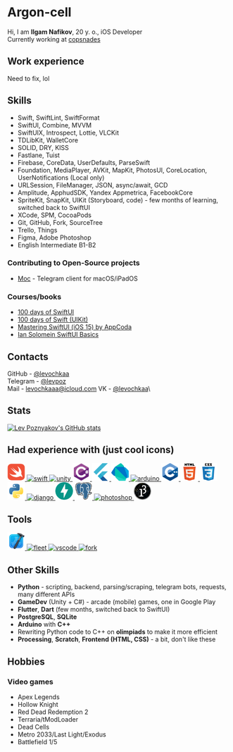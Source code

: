# Argon-cell
Hi, I am **Ilgam Nafikov**, 20 y. o., iOS Developer\
Currently working at [copsnades](https://testflight.apple.com/join/usU0RBln)

## Work experience
Need to fix, lol

## Skills
- Swift, SwiftLint, SwiftFormat
- SwiftUI, Combine, MVVM
- SwiftUIX, Introspect, Lottie, VLCKit
- TDLibKit, WalletCore
- SOLID, DRY, KISS
- Fastlane, Tuist
- Firebase, CoreData, UserDefaults, ParseSwift
- Foundation, MediaPlayer, AVKit, MapKit, PhotosUI, CoreLocation, UserNotifications (Local only)
- URLSession, FileManager, JSON, async/await, GCD
- Amplitude, ApphudSDK, Yandex Appmetrica, FacebookCore
- SpriteKit, SnapKit, UIKit (Storyboard, code) - few months of learning, switched back to SwiftUI
- XCode, SPM, CocoaPods
- Git, GitHub, Fork, SourceTree
- Trello, Things
- Figma, Adobe Photoshop
- English Intermediate B1-B2

### Contributing to Open-Source projects
- [Moc](https://github.com/mock-foundation/moc) - Telegram client for macOS/iPadOS

### Courses/books
- [100 days of SwiftUI](https://www.hackingwithswift.com/100/swiftui)
- [100 days of Swift (UIKit)](https://www.hackingwithswift.com/100)
- [Mastering SwiftUI (iOS 15) by AppCoda](https://www.appcoda.com/swiftui/)
- [Ian Solomein SwiftUI Basics](https://www.youtube.com/playlist?list=PLUb9K99oQb2t7TIFVQbht6KxWvJApvRu4)

## Contacts
GitHub - [@levochkaa](https://github.com/levochkaa/)\
Telegram - [@levpoz](https://levpoz.t.me/)\
Mail - [levochkaaa@icloud.com](mailto:\levochkaaa@icloud.com)
VK - [@levochkaa](https://github.com/levochkaa/)\

## Stats
[![Lev Poznyakov's GitHub stats](https://github-readme-stats-sigma-five.vercel.app/api?username=levochkaa&show_icons=true&theme=dark)](https://github.com/anuraghazra/github-readme-stats)

## Had experience with (just cool icons)
<p align="left"> 
  <a href="https://developer.apple.com/swift/" target="_blank"> 
    <img src="https://raw.githubusercontent.com/devicons/devicon/master/icons/swift/swift-original.svg" alt="swift" width="40" height="40"/> 
  </a>
  <a href="https://developer.apple.com/xcode/swiftui/" target="_blank"> 
    <img src="https://developer.apple.com/assets/elements/icons/swiftui/swiftui-96x96_2x.png" alt="swift" width="40" height="40"/> 
  </a>
  <a href="https://unity.com/" target="_blank" rel="noreferrer"> 
    <img src="https://www.vectorlogo.zone/logos/unity3d/unity3d-icon.svg" alt="unity" width="40" height="40"/> 
  </a>
  <a href="https://www.w3schools.com/cs/" target="_blank"> 
    <img src="https://raw.githubusercontent.com/devicons/devicon/master/icons/csharp/csharp-original.svg" alt="c#" width="40" height="40"/> 
  </a> 
  <a href="https://flutter.dev" target="_blank" rel="noreferrer"> 
    <img src="https://github.com/devicons/devicon/blob/master/icons/flutter/flutter-original.svg" alt="flutter" width="40" height="40"/> 
  </a>
  <a href="https://dart.dev" target="_blank" rel="noreferrer"> 
    <img src="https://github.com/devicons/devicon/blob/master/icons/dart/dart-original.svg" alt="dart" width="40" height="40"/> 
  </a>
  <a href="https://www.arduino.cc/" target="_blank" rel="noreferrer"> 
    <img src="https://cdn.worldvectorlogo.com/logos/arduino-1.svg" alt="arduino" width="40" height="40"/> 
  </a>
  <a href="https://www.w3schools.com/cpp/" target="_blank" rel="noreferrer"> 
    <img src="https://raw.githubusercontent.com/devicons/devicon/master/icons/cplusplus/cplusplus-original.svg" alt="c++" width="40" height="40"/> 
  </a>
  <a href="https://www.w3.org/html/" target="_blank" rel="noreferrer"> 
    <img src="https://raw.githubusercontent.com/devicons/devicon/master/icons/html5/html5-original-wordmark.svg" alt="html5" width="40" height="40"/> 
  </a>
  <a href="https://www.w3schools.com/css/" target="_blank" rel="noreferrer"> 
    <img src="https://raw.githubusercontent.com/devicons/devicon/master/icons/css3/css3-original-wordmark.svg" alt="css3" width="40" height="40"/> 
  </a>
  <a href="https://www.python.org" target="_blank" rel="noreferrer"> 
    <img src="https://raw.githubusercontent.com/devicons/devicon/master/icons/python/python-original.svg" alt="python" width="40" height="40"/> 
  </a>
  <a href="https://www.djangoproject.com/" target="_blank" rel="noreferrer"> 
    <img src="https://cdn.worldvectorlogo.com/logos/django.svg" alt="django" width="40" height="40"/> 
  </a>
  <a href="https://fastapi.tiangolo.com" target="_blank" rel="noreferrer"> 
    <img src="https://github.com/devicons/devicon/blob/master/icons/fastapi/fastapi-original.svg" alt="fastapi" width="40" height="40"/> 
  </a>
  <a href="https://www.postgresql.org" target="_blank" rel="noreferrer"> 
    <img src="https://github.com/devicons/devicon/blob/master/icons/postgresql/postgresql-original.svg" alt="postgresql" width="40" height="40"/> 
  </a>
  <a href="https://www.photoshop.com/en" target="_blank" rel="noreferrer"> 
    <img src="https://jetsetcom.net/images/stories/Photoshop-CC-2020-icon-600px.png" alt="photoshop" width="40" height="40"/> 
  </a>
  <a href="https://processing.org" target="_blank" rel="noreferrer"> 
    <img src="https://github.com/devicons/devicon/blob/master/icons/processing/processing-original.svg" alt="processing" width="40" height="40"/> 
  </a>
</p>

## Tools
<p align="left">
  <a href="https://developer.apple.com/xcode/" target="_blank" rel="noreferrer"> 
    <img src="https://github.com/devicons/devicon/blob/master/icons/xcode/xcode-original.svg" alt="xcode" width="40" height="40"/> 
  </a>
  <a href="https://www.jetbrains.com/fleet/" target="_blank" rel="noreferrer"> 
    <img src="https://www.jetbrains.com/_assets/www/fleet/inc/overview-content/img/fleet-logo.65f4a04c59fc3ba93bb5e181050891c5.png" alt="fleet" width="40" height="40"/> 
  </a>
  <a href="https://code.visualstudio.com" target="_blank" rel="noreferrer"> 
    <img src="https://upload.wikimedia.org/wikipedia/commons/thumb/9/9a/Visual_Studio_Code_1.35_icon.svg/2048px-Visual_Studio_Code_1.35_icon.svg.png" alt="vscode" width="40" height="40"/> 
  </a>
  <a href="https://git-fork.com" target="_blank" rel="noreferrer"> 
    <img src="https://git-fork.com/images/logo.png" alt="fork" width="40" height="40"/> 
  </a>
</p>

## Other Skills
- **Python** - scripting, backend, parsing/scraping, telegram bots, requests, many different APIs
- **GameDev** (Unity + C#) - arcade (mobile) games, one in Google Play
- **Flutter**, **Dart** (few months, switched back to SwiftUI)
- **PostgreSQL**, **SQLite**
- **Arduino** with **C++**
- Rewriting Python code to C++ on **olimpiads** to make it more efficient
- **Processing**, **Scratch**, **Frontend (HTML, CSS)** - a bit, don't like these

## Hobbies
### Video games
- Apex Legends
- Hollow Knight
- Red Dead Redemption 2
- Terraria/tModLoader
- Dead Cells
- Metro 2033/Last Light/Exodus
- Battlefield 1/5
